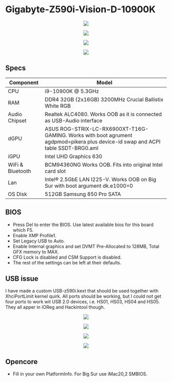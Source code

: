 # Gigabyte-Z590i-Vision-D-10900K
 <p align="center">
  <img src="Docs/AboutThisMac.png" align=center">
 </p>
 <p align="center">
  <img src="Docs/PCI.png" align=center">
 </p>
  <p align="center">
  <img src="Docs/Geekbench.png" align=center">
 </p>
  <p align="center">
  <img src="Docs/Metal.png" align=center">
 </p>

 ## Specs
 | **Component** | **Model** |
| ------------- | --------- |
| CPU | i9-10900K @ 5.3GHz |
| RAM | DDR4 32GB (2x16GB) 3200MHz Crucial Ballistix White RGB |
| Audio Chipset | Realtek ALC4080. Works OOB as it is connected as USB-Audio interface |
| dGPU | ASUS ROG-STRIX-LC-RX6900XT-T16G-GAMING. Works with boot agrument agdpmod=pikera plus device-id swap and ACPI table SSDT-BRG0.aml |
| iGPU | Intel UHD Graphics 630 |
| WiFi & Bluetooth | BCM94360NG Works OOB. Fits into original Intel card slot |
| Lan |  Intel® 2.5GbE LAN I225-V. Works OOB on Big Sur with boot argument dk.e1000=0 |
| OS Disk | 512GB Samsung 850 Pro SATA |

## BIOS
- Press Del to enter the BIOS. Use latest available bios for this board which F5.
- Enable XMP Profile1.
- Set Legacy USB to Auto.
- Enable Internal graphics and set DVMT Pre-Allocated to 128MB, Total GFX memory to MAX.
- CFG Lock is disabled and CSM Support is disabled.
- The rest of the settings can be left at their defaults.

## USB issue
I have made a custom USB-z590i.kext that should be used together with XhciPortLimit kernel quirk. All ports should be working, but I could not get four ports to work wit USB 2.0 devices, i.e. HS01, HS03, HS04 and HS05. They all apper in IOReg and Hackintool though.
 <p align="center">
  <img src="Docs/IOReg.png" align=center">
 </p>
 <p align="center">
  <img src="Docs/Hackintool.png" align=center">
 </p>
 <p align="center">
  <img src="Docs/BackIO.png" align=center">
 </p>
 <p align="center">
  <img src="Docs/InternalO.png" align=center">
 </p>

## Opencore
- Fill in your own PlatformInfo. For Big Sur use iMac20,2 SMBIOS.
